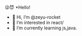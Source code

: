 😜😈
 *Hello!
 






- 👋 Hi, I’m @zeyu-rocket
- 👀 I’m interested in react/
- 🌱 I’m currently learning js,java.
<!-- - 💞️ I’m looking to collaborate 
- 📫 How to reach me ... -->


<!---
zeyu-rocket/zeyu-rocket is a ✨ special ✨ repository because its `README.md` (this file) appears on your GitHub profile.
You can click the Preview link to take a look at your changes.
--->

